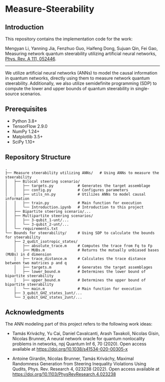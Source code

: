 # Measure-Steerability
## Introduction

This repository contains the implementation code for the work:

Mengyan Li, Yanning Jia, Fenzhuo Guo, Haifeng Dong, Sujuan Qin, Fei Gao, Measuring network quantum steerability utilizing artificial neural networks, [Phys. Rev. A 111, 052446](https://journals.aps.org/pra/abstract/10.1103/PhysRevA.111.052446).

---

We utilize artificial neural networks (ANNs) to model the causal information in quantum networks, directly using them to measure network quantum steerability. Additionally, we also utilize semidefinite programming (SDP) to compute the lower and upper bounds of quantum steerability in single-source scenarios.

## Prerequisites

- Python 3.8+
- TensorFlow 2.9.0
- NumPy 1.24+
- Matplotlib 3.5+
- SciPy 1.10+

## Repository Structure

```
.
├── Measure steerability utilizing ANNs/   # Using ANNs to measure the steerability
│   ├── Bilocal steering scenario/
│   │   ├── targets.py           # Generates the target assemblage
│   │   ├── config.py            # Configures parameters
│   │   ├── utils_nn.py          # Utilizes ANNs to model causal information
│   │   ├── train.py             # Main function for execution
│   │   └── Introduction.ipynb   # Introduction to this project
│   ├── Bipartite steering scenario/...
│   ├── Multipartite steering scenarios/
│   │   ├── 3-qubit_1-unt/...
│   │   └── 3-qubit_2-unt/...
│   └── requirements.txt
└── Bounds for steerability/     # Using SDP to calculate the bounds for steerability
    ├── 2_qudit_isotropic_states/
    │   ├── absolute_trace.m     # Computes the trace from Fq to Fp
    │   ├── MUBs.m               # Returns the mutually unbiased bases (MUBs) in d dimension
    │   ├── trace_distance.m     # Calculates the trace distance between two matrices p and q
    │   ├── targets.m            # Generates the target assemblages
    │   ├── lower_bound.m        # Determines the lower bound of bipartite steerability
    │   ├── upper_bound.m        # Determines the upper bound of bipartite steerability
    │   └── main.m               # Main function for execution
    ├── 3_qubit_GHZ_states_1unt/...
    └── 3_qubit_GHZ_states_2unt/...
```

## Acknowledgments

The ANN modeling part of this project refers to the following work ideas:

- Tamás Kriváchy, Yu Cai, Daniel Cavalcanti, Arash Tavakoli, Nicolas Gisin, Nicolas Brunner, A neural network oracle for quantum nonlocality problems in networks, npj Quantum Inf 6, 70 (2020). Open access available at https://doi.org/10.1038/s41534-020-00305-x

- Antoine Girardin, Nicolas Brunner, Tamás Kriváchy, Maximal Randomness Generation from Steering Inequality Violations Using Qudits, Phys. Rev. Research 4, 023238 (2022). Open access available at https://doi.org/10.1103/PhysRevResearch.4.023238


